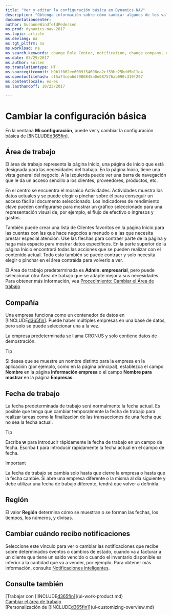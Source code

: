 ```yaml
---
title: "Ver y editar la configuración básica en Dynamics NAV"
description: "Obtenga información sobre cómo cambiar algunos de los valores básicos en Dynamics NAV, por ejemplo, el área de trabajo, la empresa o la fecha de trabajo."
documentationcenter: 
author: SusanneWindfeldPedersen
ms.prod: dynamics-nav-2017
ms.topic: article
ms.devlang: na
ms.tgt_pltfrm: na
ms.workload: na
ms.search.keywords: change Role Center, notification, change company, change work date
ms.date: 03/29/2017
ms.author: solsen
ms.translationtype: HT
ms.sourcegitcommit: b9b1f062ee6009f34698ea2cf33bc25bdd5b11e4
ms.openlocfilehash: cf5a74cea6d7906845a0e087576ab090c319f297
ms.contentlocale: es-es
ms.lasthandoff: 10/23/2017

---
```

# <a name="changing-basic-settings"></a>Cambiar la configuración básica
En la ventana **Mi configuración**, puede ver y cambiar la configuración básica de [!INCLUDE[d365fin](includes/d365fin_md.md)].  

## <a name="role-center"></a>Área de trabajo
El área de trabajo representa la página Inicio, una página de inicio que está designada para las necesidades del trabajo. En la página Inicio, tiene una vista general del negocio. A la izquierda puede ver una barra de navegación que le da un acceso sencillo a los clientes, proveedores, productos, etc.

En el centro se encuentra el mosaico Actividades. Actividades muestra los datos actuales y se puede elegir o pinchar sobre él para conseguir un acceso fácil al documento seleccionado. Los Indicadores de rendimiento clave pueden configurarse para mostrar un gráfico seleccionado para una representación visual de, por ejemplo, el flujo de efectivo o ingresos y gastos.

También puede crear una lista de Clientes favoritos en la página Inicio para las cuentas con las que hace negocios a menudo o a las que necesita prestar especial atención. Use las flechas para contraer parte de la página y haga más espacio para mostrar datos específicos. En la parte superior de la página Inicio encontrará todas las acciones que se pueden realizar con el contenido actual. Todo esto también se puede contraer y solo necesita elegir o pinchar en el área contraída para volverlo a ver.

El Área de trabajo predeterminada es **Admin. empresarial**, pero puede seleccionar otra Área de trabajo que se adapte mejor a sus necesidades. Para obtener más información, vea [Procedimiento: Cambiar el Área de trabajo](change-role.md)

## <a name="company"></a>Compañía
Una empresa funciona como un contenedor de datos en [!INCLUDE[d365fin](includes/d365fin_md.md)]. Puede haber múltiples empresas en una base de datos, pero solo se puede seleccionar una a la vez.

La empresa predeterminada se llama CRONUS y solo contiene datos de demostración.

> [!TIP]  
>   Si desea que se muestre un nombre distinto para la empresa en la aplicación (por ejemplo, como en la página principal), establezca el campo **Nombre** en la página **Información empresa** o el campo **Nombre para mostrar** en la página **Empresas**.  

## <a name="work-date"></a>Fecha de trabajo
La fecha predeterminada de trabajo será normalmente la fecha actual. Es posible que tenga que cambiar temporalmente la fecha de trabajo para realizar tareas como la finalización de las transacciones de una fecha que no sea la fecha actual.

> [!TIP]  
>   Escriba **w** para introducir rápidamente la fecha de trabajo en un campo de fecha. Escriba **t** para introducir rápidamente la fecha actual en el campo de fecha.

> [!IMPORTANT]  
>   La fecha de trabajo se cambia solo hasta que cierre la empresa o hasta que la fecha cambie. Si abre una empresa diferente o la misma al día siguiente y debe utilizar una fecha de trabajo diferente, tendrá que volver a definirla.

## <a name="region"></a>Región
El valor **Región** determina cómo se muestran o se forman las fechas, los tiempos, los números, y divisas.   

## <a name="change-when-i-receive-notifications"></a>Cambiar cuándo recibo notificaciones
Seleccione este vínculo para ver o cambiar las notificaciones que recibe sobre determinados eventos o cambios de estado, cuando va a facturar a un cliente que tiene un saldo vencido o cuando el inventario disponible es inferior a la cantidad que va a vender, por ejemplo. Para obtener más información, consulte [Notificaciones inteligentes](ui-smart-notifications.md).

## <a name="see-also"></a>Consulte también
[Trabajar con [!INCLUDE[d365fin](includes/d365fin_md.md)]](ui-work-product.md)  
[Cambiar el área de trabajo](change-role.md)  
[Personalización de [!INCLUDE[d365fin](includes/d365fin_md.md)]](ui-customizing-overview.md)  

